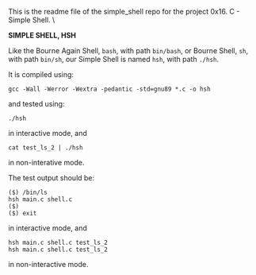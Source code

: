 This is the readme file of the simple\_shell repo for the project 0x16. C - Simple Shell.
\ 

**SIMPLE SHELL, HSH**

Like the Bourne Again Shell, `bash`, with path `bin/bash`, or
Bourne Shell, `sh`, with path `bin/sh`,
our Simple Shell is named `hsh`, with path `./hsh`.

It is compiled using:

	gcc -Wall -Werror -Wextra -pedantic -std=gnu89 *.c -o hsh

and tested using:

	./hsh

in interactive mode, and

	cat test_ls_2 | ./hsh

in non-interative mode.

The test output should be:

	($) /bin/ls
	hsh main.c shell.c
	($)
	($) exit

in interactive mode, and

	hsh main.c shell.c test_ls_2
	hsh main.c shell.c test_ls_2

in non-interactive mode.
